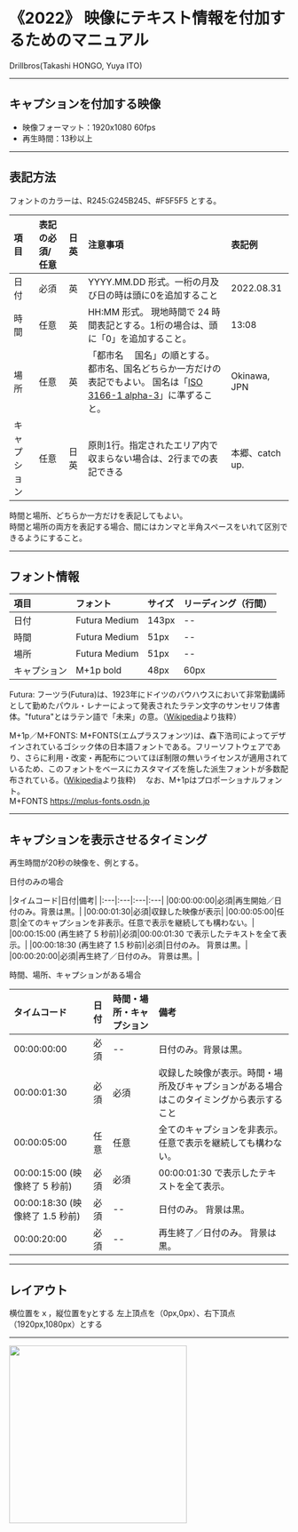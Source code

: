 # 《2022》 映像にテキスト情報を付加するためのマニュアル
Drillbros(Takashi HONGO, Yuya ITO)

- - -

## キャプションを付加する映像
* 映像フォーマット：1920x1080 60fps
* 再生時間：13秒以上

---

## 表記方法

フォントのカラーは、R245:G245B245、#F5F5F5 とする。

|項目|表記の必須/任意|日英|注意事項|表記例|
|:---|:---|:---|:---|:---|
|日付|必須|英|YYYY.MM.DD 形式。一桁の月及び日の時は頭に0を追加すること|2022.08.31|
|時間|任意|英|HH:MM 形式。  現地時間で 24 時間表記とする。1桁の場合は、頭に「0」を追加すること。|13:08|
|場所|任意|英|「都市名　 国名」の順とする。 都市名、国名どちらか一方だけの表記でもよい。 国名は「[ISO 3166-1 alpha-3](https://ja.wikipedia.org/wiki/ISO_3166-1)」に準ずること。|Okinawa, JPN|
|キャプション|任意|日英|原則1行。指定されたエリア内で収まらない場合は、2行までの表記できる|本郷、catch up.|

時間と場所、どちらか一方だけを表記してもよい。  
時間と場所の両方を表記する場合、間にはカンマと半角スペースをいれて区別できるようにすること。

---

## フォント情報

|項目|フォント|サイズ|リーディング（行間）|
|:---|:---|:---|:---|
|日付|Futura Medium|143px|--|
|時間|Futura Medium|51px|--|
|場所|Futura Medium|51px|--|
|キャプション|M+1p bold|48px|60px|


Futura: フーツラ(Futura)は、1923年にドイツのバウハウスにおいて非常勤講師として勤めたパウル・レナーによって発表されたラテン文字のサンセリフ体書体。"futura"とはラテン語で「未来」の意。（[Wikipedia](https://goo.gl/9T5cmh)より抜粋）

M+1p／M+FONTS: M+FONTS(エムプラスフォンツ)は、森下浩司によってデザインされているゴシック体の日本語フォントである。フリーソフトウェアであり、さらに利用・改変・再配布についてほぼ制限の無いライセンスが適用されているため、このフォントをベースにカスタマイズを施した派生フォントが多数配布されている。([Wikipedia](https://ja.wikipedia.org/wiki/M%2B_FONTS)より抜粋) 　なお、M+1pはプロポーショナルフォント。  
M+FONTS https://mplus-fonts.osdn.jp

---

## キャプションを表示させるタイミング

再生時間が20秒の映像を、例とする。

日付のみの場合

|タイムコード|日付|備考|
|:---|:---|:---|:---|
|00:00:00:00|必須|再生開始／日付のみ。背景は黒。|
|00:00:01:30|必須|収録した映像が表示|
|00:00:05:00|任意|全てのキャプションを非表示。任意で表示を継続しても構わない。|
|00:00:15:00 (再生終了 5 秒前)|必須|00:00:01:30 で表示したテキストを全て表示。|
|00:00:18:30 (再生終了 1.5 秒前)|必須|日付のみ。 背景は黒。|
|00:00:20:00|必須|再生終了／日付のみ。 背景は黒。|


時間、場所、キャプションがある場合

|タイムコード|日付|時間・場所・キャプション|備考|
|:---|:---|:---|:---|
|00:00:00:00|必須|--|日付のみ。背景は黒。|
|00:00:01:30|必須|必須|収録した映像が表示。時間・場所及びキャプションがある場合はこのタイミングから表示すること|
|00:00:05:00|任意|任意|全てのキャプションを非表示。任意で表示を継続しても構わない。|
|00:00:15:00 (映像終了 5 秒前)|必須|必須|00:00:01:30 で表示したテキストを全て表示。|
|00:00:18:30 (映像終了 1.5 秒前)|必須|--|日付のみ。 背景は黒。|
|00:00:20:00|必須|--|再生終了／日付のみ。 背景は黒。|

---

## レイアウト

横位置をｘ，縦位置をyとする
左上頂点を（0px,0px）、右下頂点（1920px,1080px）とする

---

<img src=http://res.cloudinary.com/hrscywv4p/image/upload/c_limit,fl_lossy,h_9000,w_1200,f_auto,q_auto/v1/257892/320x320_cdxu9c.png width=320>

